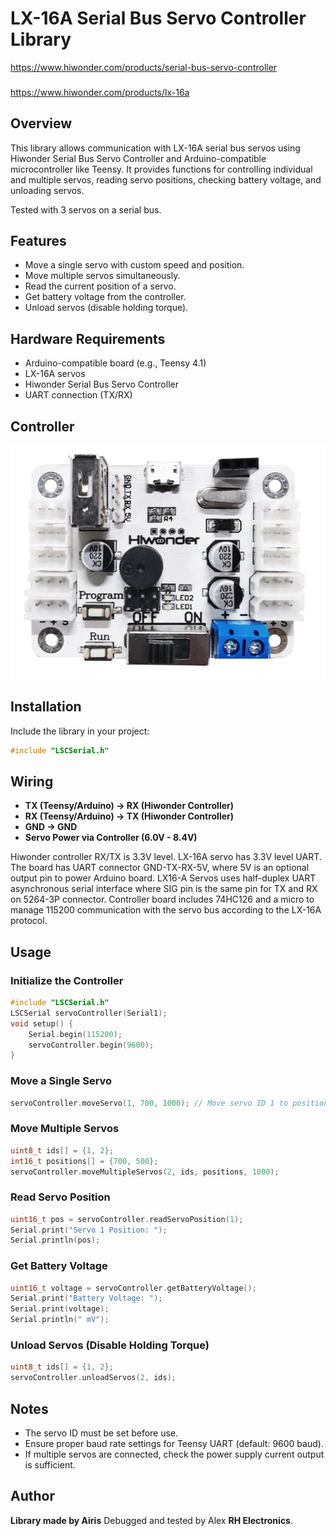 # LX-16A Serial Bus Servo Controller Library
https://www.hiwonder.com/products/serial-bus-servo-controller
###
https://www.hiwonder.com/products/lx-16a

## Overview
This library allows communication with LX-16A serial bus servos using Hiwonder Serial Bus Servo Controller and Arduino-compatible microcontroller like Teensy. It provides functions for controlling individual and multiple servos, reading servo positions, checking battery voltage, and unloading servos.

Tested with 3 servos on a serial bus.

## Features
- Move a single servo with custom speed and position.
- Move multiple servos simultaneously.
- Read the current position of a servo.
- Get battery voltage from the controller.
- Unload servos (disable holding torque).

## Hardware Requirements
- Arduino-compatible board (e.g., Teensy 4.1)
- LX-16A servos
- Hiwonder Serial Bus Servo Controller
- UART connection (TX/RX)

## Controller
<img src="https://github.com/RH-Electronics/LX-16A-Serial-Bus-Servo-Controller/blob/main/hiwonder-serial-bus-controller.jpg" alt="Hiwonder Serial Bus Controller">

## Installation
Include the library in your project:
```cpp
#include "LSCSerial.h"
```

## Wiring
- **TX (Teensy/Arduino) → RX (Hiwonder Controller)**
- **RX (Teensy/Arduino) → TX (Hiwonder Controller)**
- **GND → GND**
- **Servo Power via Controller (6.0V - 8.4V)**

Hiwonder controller RX/TX is 3.3V level. LX-16A servo has 3.3V level UART. The board has UART connector GND-TX-RX-5V, where 5V is an optional output pin to power Arduino board.
LX16-A Servos uses half-duplex UART asynchronous serial interface where SIG pin is the same pin for TX and RX on 5264-3P connector. Controller board includes 74HC126 and a micro to manage 115200 communication with the servo bus according to the LX-16A protocol.

## Usage
### Initialize the Controller
```cpp
#include "LSCSerial.h"
LSCSerial servoController(Serial1);
void setup() {
    Serial.begin(115200);
    servoController.begin(9600);
}
```

### Move a Single Servo
```cpp
servoController.moveServo(1, 700, 1000); // Move servo ID 1 to position 700 in 1000ms
```

### Move Multiple Servos
```cpp
uint8_t ids[] = {1, 2};
int16_t positions[] = {700, 500};
servoController.moveMultipleServos(2, ids, positions, 1000);
```

### Read Servo Position
```cpp
uint16_t pos = servoController.readServoPosition(1);
Serial.print("Servo 1 Position: ");
Serial.println(pos);
```

### Get Battery Voltage
```cpp
uint16_t voltage = servoController.getBatteryVoltage();
Serial.print("Battery Voltage: ");
Serial.print(voltage);
Serial.println(" mV");
```

### Unload Servos (Disable Holding Torque)
```cpp
uint8_t ids[] = {1, 2};
servoController.unloadServos(2, ids);
```

## Notes
- The servo ID must be set before use.
- Ensure proper baud rate settings for Teensy UART (default: 9600 baud).
- If multiple servos are connected, check the power supply current output is sufficient.

## Author
**Library made by Airis**
Debugged and tested by Alex **RH Electronics**.





